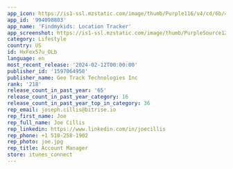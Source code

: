 ```yaml
---
app_icon: https://is1-ssl.mzstatic.com/image/thumb/Purple116/v4/cd/6b/40/cd6b405e-5c8a-b533-9cab-a7c8981ae06c/AppIcon-Kids-0-1x_U007emarketing-0-6-0-sRGB-0-85-220-0.png/1024x1024bb.png
app_id: '994098803'
app_name: 'Findmykids: Location Tracker'
app_screenshot: https://is1-ssl.mzstatic.com/image/thumb/PurpleSource126/v4/19/16/44/19164420-a530-4a20-bc16-ff4b0ed21eb6/946bce62-9390-43d2-be30-53d04836077a_1243.png/1242x2688bb.png
category: Lifestyle
country: US
id: HxFex57u_OLb
language: en
most_recent_release: '2024-02-12T00:00:00'
publisher_id: '1597064950'
publisher_name: Geo Track Technologies Inc
rank: '218'
release_count_in_past_year: '65'
release_count_in_past_year_category: 16
release_count_in_past_year_top_in_category: 36
rep_email: joseph.cillis@bitrise.io
rep_first_name: Joe
rep_full_name: Joe Cillis
rep_linkedin: https://www.linkedin.com/in/joecillis
rep_phone: +1 518-258-1902
rep_photo: joe.jpg
rep_title: Account Manager
store: itunes_connect
---
```

